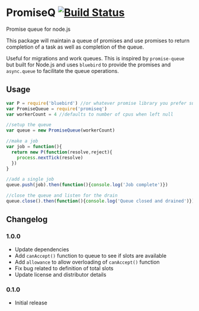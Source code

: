 PromiseQ [![Build Status](https://travis-ci.org/nullivex/promiseq.png?branch=master)](https://travis-ci.org/nullivex/promiseq)
========

Promise queue for node.js

This package will maintain a queue of promises and use promises to return
completion of a task as well as completion of the queue.

Useful for migrations and work queues. This is inspired by `promise-queue` but
built for Node.js and uses `bluebird` to provide the promises and `async.queue`
to facilitate the queue operations.

## Usage

```js
var P = require('bluebird') //or whatever promise library you prefer such as `Q`
var PromiseQueue = require('promiseq')
var workerCount = 4 //defaults to number of cpus when left null

//setup the queue
var queue = new PromiseQueue(workerCount)

//make a job
var job = function(){
  return new P(function(resolve,reject){
    process.nextTick(resolve)
  })
}

//add a single job
queue.push(job).then(function(){console.log('Job complete')})

//close the queue and listen for the drain
queue.close().then(function(){console.log('Queue closed and drained')})
```

## Changelog

### 1.0.0
* Update dependencies
* Add `canAccept()` function to queue to see if slots are available
* Add `allowance` to allow overloading of `canAccept()` function
* Fix bug related to definition of total slots
* Update license and distributor details

### 0.1.0
* Initial release
